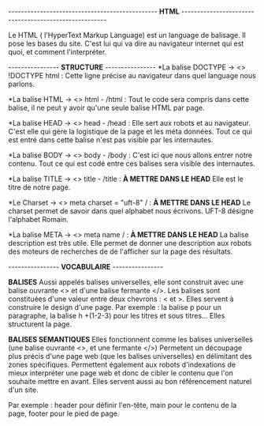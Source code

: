 ----------------------------------------------- **HTML** ------------------------------------------------------

Le HTML ( l'HyperText Markup Language) est un language de balisage.
Il pose les bases du site. C'est lui qui va dire au navigateur internet qui est quoi, et comment l'interpréter.

---------------- **STRUCTURE** ----------------
*La balise DOCTYPE -> <> !DOCTYPE html : Cette ligne précise au navigateur dans quel language nous parlons.

*La balise HTML -> <> html - /html : Tout le code sera compris dans cette balise, il ne peut y avoir qu'une seule balise HTML par page.

*La balise HEAD -> <> head - /head : Elle sert aux robots et au navigateur. C'est elle qui gère la logistique de la page et les méta données.
Tout ce qui est entré dans cette balise n'est pas visible par les internautes.

*La balise BODY -> <> body - /body : C'est ici que nous allons entrer notre contenu.
Tout ce qui est codé entre ces balises sera visible des internautes.

*La balise TITLE -> <> title - /title : **À METTRE DANS LE HEAD** Elle est le titre de notre page.

*Le Charset -> <> meta charset = "uft-8" / : **À METTRE DANS LE HEAD** Le charset permet de savoir dans quel alphabet nous écrivons. UFT-8 désigne l'alphabet Romain.

*La balise META -> <> meta name / : **À METTRE DANS LE HEAD** La balise description est très utile. Elle permet de donner une description aux robots des moteurs de recherches de de l'afficher sur la page des résultats.









---------------- **VOCABULAIRE** ----------------

**BALISES**
Aussi appelés balises universelles, elle sont construit avec une balise ouvrante <> et d'une balise fermante </>. 
Les balises sont constituées d'une valeur entre deux chevrons : < et >.
Elles servent à construire le design d'une page.
Par exemple : la balise p pour un paragraphe, la balise h +(1-2-3) pour les titres et sous titres... Elles structurent la page.

**BALISES SEMANTIQUES**
Elles fonctionnent comme les balises universelles (une balise ouvrante <>, et une fermante </>)
Permetent un découpage plus précis d'une page web (que les balises universelles) en délimitant des zones spécifiques. 
Permettent également aux robots d'indexations de mieux interpréter une page web et donc de cibler le contenu que l'on souhaite mettre en avant.
Elles servent aussi au bon référencement naturel d'un site.

Par exemple : header pour définir l'en-tête, main pour le contenu de la page, footer pour le pied de page.


